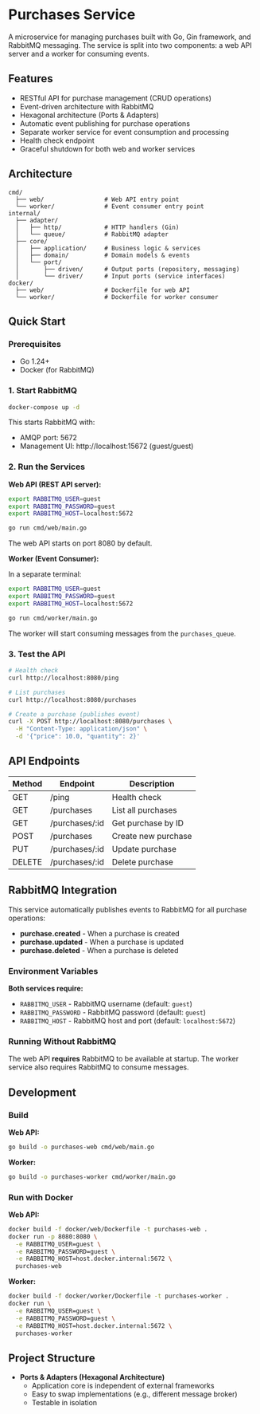# Purchases Service

A microservice for managing purchases built with Go, Gin framework, and RabbitMQ messaging. The service is split into two components: a web API server and a worker for consuming events.

## Features

- RESTful API for purchase management (CRUD operations)
- Event-driven architecture with RabbitMQ
- Hexagonal architecture (Ports & Adapters)
- Automatic event publishing for purchase operations
- Separate worker service for event consumption and processing
- Health check endpoint
- Graceful shutdown for both web and worker services

## Architecture

```
cmd/
  ├── web/                 # Web API entry point
  └── worker/              # Event consumer entry point
internal/
  ├── adapter/
  │   ├── http/            # HTTP handlers (Gin)
  │   └── queue/           # RabbitMQ adapter
  ├── core/
  │   ├── application/     # Business logic & services
  │   ├── domain/          # Domain models & events
  │   └── port/
  │       ├── driven/      # Output ports (repository, messaging)
  │       └── driver/      # Input ports (service interfaces)
docker/
  ├── web/                 # Dockerfile for web API
  └── worker/              # Dockerfile for worker consumer
```

## Quick Start

### Prerequisites

- Go 1.24+
- Docker (for RabbitMQ)

### 1. Start RabbitMQ

```bash
docker-compose up -d
```

This starts RabbitMQ with:
- AMQP port: 5672
- Management UI: http://localhost:15672 (guest/guest)

### 2. Run the Services

**Web API (REST API server):**

```bash
export RABBITMQ_USER=guest
export RABBITMQ_PASSWORD=guest
export RABBITMQ_HOST=localhost:5672

go run cmd/web/main.go
```

The web API starts on port 8080 by default.

**Worker (Event Consumer):**

In a separate terminal:

```bash
export RABBITMQ_USER=guest
export RABBITMQ_PASSWORD=guest
export RABBITMQ_HOST=localhost:5672

go run cmd/worker/main.go
```

The worker will start consuming messages from the `purchases_queue`.

### 3. Test the API

```bash
# Health check
curl http://localhost:8080/ping

# List purchases
curl http://localhost:8080/purchases

# Create a purchase (publishes event)
curl -X POST http://localhost:8080/purchases \
  -H "Content-Type: application/json" \
  -d '{"price": 10.0, "quantity": 2}'
```

## API Endpoints

| Method | Endpoint       | Description         |
|--------|----------------|---------------------|
| GET    | /ping          | Health check        |
| GET    | /purchases     | List all purchases  |
| GET    | /purchases/:id | Get purchase by ID  |
| POST   | /purchases     | Create new purchase |
| PUT    | /purchases/:id | Update purchase     |
| DELETE | /purchases/:id | Delete purchase     |

## RabbitMQ Integration

This service automatically publishes events to RabbitMQ for all purchase operations:

- **purchase.created** - When a purchase is created
- **purchase.updated** - When a purchase is updated
- **purchase.deleted** - When a purchase is deleted

### Environment Variables

**Both services require:**

- `RABBITMQ_USER` - RabbitMQ username (default: `guest`)
- `RABBITMQ_PASSWORD` - RabbitMQ password (default: `guest`)
- `RABBITMQ_HOST` - RabbitMQ host and port (default: `localhost:5672`)

### Running Without RabbitMQ

The web API **requires** RabbitMQ to be available at startup. The worker service also requires RabbitMQ to consume messages.

## Development

### Build

**Web API:**
```bash
go build -o purchases-web cmd/web/main.go
```

**Worker:**
```bash
go build -o purchases-worker cmd/worker/main.go
```

### Run with Docker

**Web API:**
```bash
docker build -f docker/web/Dockerfile -t purchases-web .
docker run -p 8080:8080 \
  -e RABBITMQ_USER=guest \
  -e RABBITMQ_PASSWORD=guest \
  -e RABBITMQ_HOST=host.docker.internal:5672 \
  purchases-web
```

**Worker:**
```bash
docker build -f docker/worker/Dockerfile -t purchases-worker .
docker run \
  -e RABBITMQ_USER=guest \
  -e RABBITMQ_PASSWORD=guest \
  -e RABBITMQ_HOST=host.docker.internal:5672 \
  purchases-worker
```

## Project Structure

- **Ports & Adapters (Hexagonal Architecture)**
  - Application core is independent of external frameworks
  - Easy to swap implementations (e.g., different message broker)
  - Testable in isolation